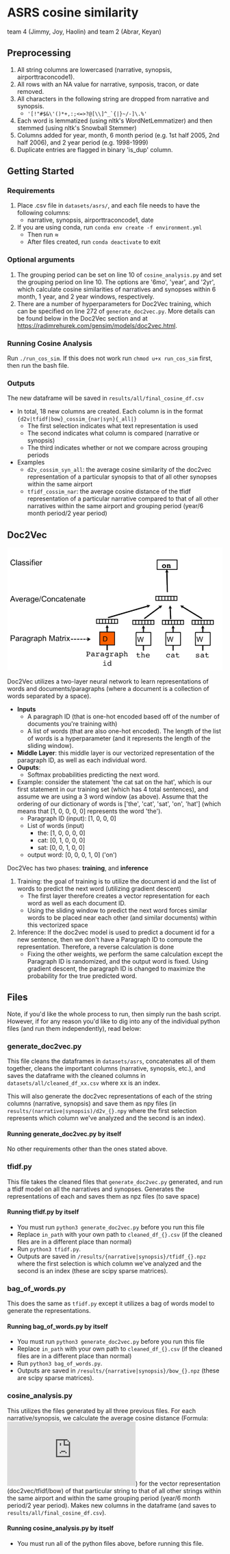 # ASRS cosine similarity
team 4 (Jimmy, Joy, Haolin) and team 2 (Abrar, Keyan)

## Preprocessing
1. All string columns are lowercased (narrative, synopsis, airporttraconcode1).
2. All rows with an NA value for narrative, synposis, tracon, or date removed. 
3. All characters in the following string are dropped from narrative and synopsis.
    * ``'[!"#$&\'()*+,:;<=>?@[\\]^_`{|}~/-]\.%'``
4. Each word is lemmatized (using nltk's WordNetLemmatizer) and then stemmed (using nltk's Snowball Stemmer)
5. Columns added for year, month, 6 month period (e.g. 1st half 2005, 2nd half 2006), and 2 year period (e.g. 1998-1999)
6. Duplicate entries are flagged in binary 'is_dup' column.

## Getting Started
### Requirements
1. Place .csv file in `datasets/asrs/`, and each file needs to have the following columns:
   * narrative, synopsis, airporttraconcode1, date
2. If you are using conda, run `conda env create -f environment.yml`
    * Then run ≈
    * After files created, run `conda deactivate` to exit
### Optional arguments
1. The grouping period can be set on line 10 of `cosine_analysis.py` and set the grouping period on line 10. The options are '6mo', 'year', and '2yr', which calculate cosine similarities of narratives and synopses within 6 month, 1 year, and 2 year windows, respectively.
2. There are a number of hyperparameters for Doc2Vec training, which can be specified on line 272 of `generate_doc2vec.py`. More details can be found below in the Doc2Vec section and at https://radimrehurek.com/gensim/models/doc2vec.html.
### Running Cosine Analysis
Run `./run_cos_sim`. If this does not work run `chmod u+x run_cos_sim` first, then run the bash file.

### Outputs 
The new dataframe will be saved in `results/all/final_cosine_df.csv`
* In total, 18 new columns are created. Each column is in the format `{d2v|tfidf|bow}_cossim_{nar|syn}{_all|}`
   * The first selection indicates what text representation is used
   * The second indicates what column is compared (narrative or synopsis)
   * The third indicates whether or not we compare across grouping periods
* Examples
   * `d2v_cossim_syn_all`: the average cosine similarity of the doc2vec representation of a particular synopsis to that of all other synopses within the same airport
   * `tfidf_cossim_nar`: the average cosine distance of the tfidf representation of a particular narrative compared to that of all other narratives within the same airport and grouping period (year/6 month period/2 year period)

## Doc2Vec
![Image of Doc2vec](images/d2v.png)

Doc2Vec utilizes a two-layer neural network to learn representations of words and documents/paragraphs (where a document is a collection of words separated by a space). 
* **Inputs**
   * A paragraph ID (that is one-hot encoded based off of the number of documents you're training with)
   * A list of words (that are also one-hot encoded). The length of the list of words is a hyperparameter (and it represents the length of the sliding window).
* **Middle Layer**: this middle layer is our vectorized representation of the paragraph ID, as well as each individual word.
* **Ouputs**:
   * Softmax probabilities predicting the next word.
* Example: consider the statement 'the cat sat on the hat', which is our first statement in our training set (which has 4 total sentences), and assume we are using a 3 word window (as above). Assume that the ordering of our dictionary of words is \['the', 'cat', 'sat', 'on', 'hat'\] (which means that \[1, 0, 0, 0, 0\] represents the word 'the').
   * Paragraph ID (input): \[1, 0, 0, 0\]
   * List of words (input)
      * the: \[1, 0, 0, 0, 0\]
      * cat: \[0, 1, 0, 0, 0\]
      * sat: \[0, 0, 1, 0, 0\]
   * output word: \[0, 0, 0, 1, 0\] ('on')


Doc2Vec has two phases: **training**, and **inference**
1. Training: the goal of training is to utilize the document id and the list of words to predict the next word (utilizing gradient descent)
   * The first layer therefore creates a vector representation for each word as well as each document ID.
   * Using the sliding window to predict the next word forces similar words to be placed near each other (and similar documents) within this vectorized space
2. Inference: If the doc2vec model is used to predict a document id for a new sentence, then we don't have a Paragraph ID to compute the representation. Therefore, a reverse calculation is done
   * Fixing the other weights, we perform the same calculation except the Paragraph ID is randomized, and the output word is fixed. Using gradient descent, the paragraph ID is changed to maximize the probability for the true predicted word.

## Files
Note, if you'd like the whole process to run, then simply run the bash script. However, if for any reason you'd like to dig into any of the individual python files (and run them independently), read below:

### generate_doc2vec.py
This file cleans the dataframes in `datasets/asrs`, concatenates all of them together, cleans the important columns (narrative, synopsis, etc.), and saves the dataframe with the cleaned columns in `datasets/all/cleaned_df_xx.csv` where xx is an index.
    
This will also generate the doc2vec representations of each of the string columns (narrative, synopsis) and save them as npy files (in `results/(narrative|synopsis)/d2v_{}.npy` where the first selection represents which column we've analyzed and the second is an index).

#### Running generate\_doc2vec.py by itself
No other requirements other than the ones stated above.

### tfidf.py
This file takes the cleaned files that `generate_doc2vec.py` generated, and run a tfidf model on all the narratives and synopses. Generates the representations of each and saves them as npz files (to save space)

#### Running tfidf.py by itself
* You must run `python3 generate_doc2vec.py` before you run this file
* Replace `in_path` with your own path to `cleaned_df_{}.csv` (if the cleaned files are in a different place than normal)
* Run `python3 tfidf.py`.
* Outputs are saved in `/results/{narrative|synopsis}/tfidf_{}.npz` where the first selection is which column we've analyzed and the second is an index (these are scipy sparse matrices).

### bag\_of\_words.py
This does the same as `tfidf.py` except it utilizes a bag of words model to generate the representations.

#### Running bag\_of\_words.py by itself
* You must run `python3 generate_doc2vec.py` before you run this file
* Replace `in_path` with your own path to `cleaned_df_{}.csv` (if the cleaned files are in a different place than normal)
* Run `python3 bag_of_words.py`.
* Outputs are saved in `/results/{narrative|synopsis}/bow_{}.npz` (these are scipy sparse matrices).


### cosine\_analysis.py
This utilizes the files generated by all three previous files. For each narrative/synopsis, we calculate the average cosine distance (Formula: ![equation](https://latex.codecogs.com/gif.latex?%5Cinline%201%20-%20%5Cfrac%7Ba%5Ccdot%20b%7D%7B%5Cleft%20%5C%7C%20a%20%5Cright%20%5C%7C_%7B2%7D%5Ccdot%5Cleft%20%5C%7C%20b%20%5Cright%20%5C%7C_%7B2%7D%7D)) for the vector representation (doc2vec/tfidf/bow) of that particular string to that of all other strings within the same airport and within the same grouping period (year/6 month period/2 year period). Makes new columns in the dataframe (and saves to `results/all/final_cosine_df.csv`).

#### Running cosine\_analysis.py by itself
* You must run all of the python files above, before running this file.
